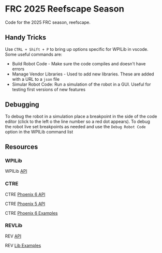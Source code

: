 # FRC 2025 Reefscape Season
Code for the 2025 FRC season, reefscape. 

## Handy Tricks
Use `CTRL + Shift + P` to bring up options specific for WPILib in vscode. Some useful commands are:
- Build Robot Code - Make sure the code compiles and doesn't have errors
- Manage Vendor Libraries - Used to add new libraries. These are added with a URL to a `json` file 
- Simular Robot Code: Run a simulation of the robot in a GUI. Useful for testing first versions of new features

## Debugging
To debug the robot in a simulation place a breakpoint in the side of the code editor (click to the left o the line number so a red dot appears). To debug the robot live set breakpoints as needed and use the `Debug Robot Code` option in the WPILib command list


## Resources
### WPILib
WPILib [API](https://docs.wpilib.org/en/stable/?_gl=1*kx0ixm*_gcl_au*OTY1Mzk5MjAxLjE3Mzg4ODY3MTQ.*_ga*MTYzMjU3MTY0NC4xNzM4ODg2NzE0*_ga_RE35PKQB7J*MTczOTExMTU4Mi4yLjEuMTczOTExMTU5MS41MS4wLjA.)

### CTRE
CTRE [Phoenix 6 API](https://api.ctr-electronics.com/phoenix6/release/java/)

CTRE [Phoenix 5 API](https://api.ctr-electronics.com/phoenix/release/java/)

CTRE [Phoenix 6 Examples](https://github.com/CrossTheRoadElec/Phoenix6-Examples/tree/main)

### REVLib
REV [API](https://codedocs.revrobotics.com/java/com/revrobotics/package-summary.html)

REV [Lib Examples](https://github.com/REVrobotics/REVLib-Examples)

